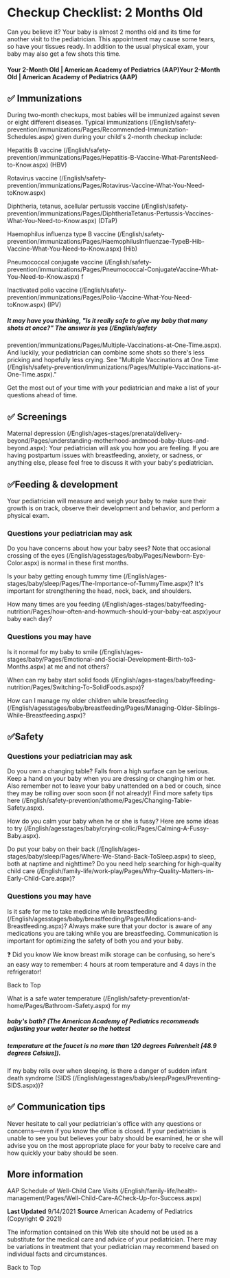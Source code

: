 # Checkup Checklist: 2 Months Old 

Can you believe it? Your baby is almost 2 months old and its time for another visit to the pediatrician. This appointment may cause some tears, so have your tissues ready. In addition to the usual physical exam, your baby may also get a few shots this time. 

#### Your 2-Month Old | American Academy of Pediatrics (AAP)Your 2-Month Old | American Academy of Pediatrics (AAP) 

## ✅ Immunizations 

During two-month checkups, most babies will be immunized against seven or eight different diseases. Typical immunizations (/English/safety-prevention/immunizations/Pages/Recommended-Immunization-Schedules.aspx) given during your child's 2-month checkup include: 

 Hepatitis B vaccine (/English/safety-prevention/immunizations/Pages/Hepatitis-B-Vaccine-What-ParentsNeed-to-Know.aspx) (HBV) 

 Rotavirus vaccine (/English/safety-prevention/immunizations/Pages/Rotavirus-Vaccine-What-You-Need-toKnow.aspx) 

 Diphtheria, tetanus, acellular pertussis vaccine (/English/safety-prevention/immunizations/Pages/DiphtheriaTetanus-Pertussis-Vaccines-What-You-Need-to-Know.aspx) (DTaP) 

 Haemophilus influenza type B vaccine (/English/safety-prevention/immunizations/Pages/HaemophilusInfluenzae-TypeB-Hib-Vaccine-What-You-Need-to-Know.aspx) (Hib) 

 Pneumococcal conjugate vaccine (/English/safety-prevention/immunizations/Pages/Pneumococcal-ConjugateVaccine-What-You-Need-to-Know.aspx) f 

 Inactivated polio vaccine (/English/safety-prevention/immunizations/Pages/Polio-Vaccine-What-You-Need-toKnow.aspx) (IPV) 

##### It may have you thinking, "Is it really safe to give my baby that many shots at once?" The answer is yes (/English/safety

prevention/immunizations/Pages/Multiple-Vaccinations-at-One-Time.aspx). And luckily, your pediatrician can combine some shots so there's less pricking and hopefully less crying. See "Multiple Vaccinations at One Time (/English/safety-prevention/immunizations/Pages/Multiple-Vaccinations-at-One-Time.aspx)." 

Get the most out of your time with your pediatrician and make a list of your questions ahead of time. 


## ✅ Screenings 

 Maternal depression (/English/ages-stages/prenatal/delivery-beyond/Pages/understanding-motherhood-andmood-baby-blues-and-beyond.aspx): Your pediatrician will ask you how you are feeling. If you are having postpartum issues with breastfeeding, anxiety, or sadness, or anything else, please feel free to discuss it with your baby's pediatrician. 

## ✅Feeding & development 

Your pediatrician will measure and weigh your baby to make sure their growth is on track, observe their development and behavior, and perform a physical exam. 

### Questions your pediatrician may ask 

 Do you have concerns about how your baby sees? Note that occasional crossing of the eyes (/English/agesstages/baby/Pages/Newborn-Eye-Color.aspx) is normal in these first months. 

 Is your baby getting enough tummy time (/English/ages-stages/baby/sleep/Pages/The-Importance-of-TummyTime.aspx)? It's important for strengthening the head, neck, back, and shoulders. 

 How many times are you feeding (/English/ages-stages/baby/feeding-nutrition/Pages/how-often-and-howmuch-should-your-baby-eat.aspx)your baby each day? 

### Questions you may have 

 Is it normal for my baby to smile (/English/ages-stages/baby/Pages/Emotional-and-Social-Development-Birth-to3-Months.aspx) at me and not others? 

 When can my baby start solid foods (/English/ages-stages/baby/feeding-nutrition/Pages/Switching-To-SolidFoods.aspx)? 

 How can I manage my older children while breastfeeding (/English/agesstages/baby/breastfeeding/Pages/Managing-Older-Siblings-While-Breastfeeding.aspx)? 

## ✅Safety 

### Questions your pediatrician may ask 

 Do you own a changing table? Falls from a high surface can be serious. Keep a hand on your baby when you are dressing or changing him or her. Also remember not to leave your baby unattended on a bed or couch, since they may be rolling over soon soon (if not already)! Find more safety tips here (/English/safety-prevention/athome/Pages/Changing-Table-Safety.aspx). 

 How do you calm your baby when he or she is fussy? Here are some ideas to try (/English/agesstages/baby/crying-colic/Pages/Calming-A-Fussy-Baby.aspx). 

 Do put your baby on their back (/English/ages-stages/baby/sleep/Pages/Where-We-Stand-Back-ToSleep.aspx) to sleep, both at naptime and nighttime? Do you need help searching for high-quality child care (/English/family-life/work-play/Pages/Why-Quality-Matters-in-Early-Child-Care.aspx)? 

### Questions you may have 

 Is it safe for me to take medicine while breastfeeding (/English/agesstages/baby/breastfeeding/Pages/Medications-and-Breastfeeding.aspx)? Always make sure that your doctor is aware of any medications you are taking while you are breastfeeding. Communication is important for optimizing the safety of both you and your baby. 

 ❓ Did you know We know breast milk storage can be confusing, so here's an easy way to remember: 4 hours at room temperature and 4 days in the refrigerator! 

 Back to Top 


 What is a safe water temperature (/English/safety-prevention/at-home/Pages/Bathroom-Safety.aspx) for my 

##### baby's bath? (The American Academy of Pediatrics recommends adjusting your water heater so the hottest 

##### temperature at the faucet is no more than 120 degrees Fahrenheit [48.9 degrees Celsius]). 

 If my baby rolls over when sleeping, is there a danger of sudden infant death syndrome (SIDS (/English/agesstages/baby/sleep/Pages/Preventing-SIDS.aspx))? 

## ✅ Communication tips 

Never hesitate to call your pediatrician's office with any questions or concerns—even if you know the office is closed. If your pediatrician is unable to see you but believes your baby should be examined, he or she will advise you on the most appropriate place for your baby to receive care and how quickly your baby should be seen. 

## More information 

 AAP Schedule of Well-Child Care Visits (/English/family-life/health-management/Pages/Well-Child-Care-ACheck-Up-for-Success.aspx) 

**Last Updated** 9/14/2021 **Source** American Academy of Pediatrics (Copyright © 2021) 

The information contained on this Web site should not be used as a substitute for the medical care and advice of your pediatrician. There may be variations in treatment that your pediatrician may recommend based on individual facts and circumstances. 

 Back to Top 


